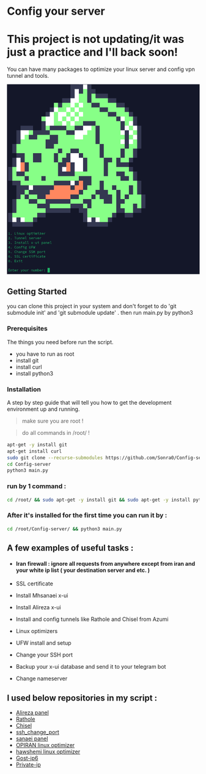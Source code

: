 # Config your server
# This project is not updating/it was just a practice and I'll back soon!

You can have many packages to optimize your linux server and config vpn tunnel and tools. 

![photo](https://github.com/Sonra0/Config-server/blob/master/screen.png)

## Getting Started

you can clone this project in your system and don't forget to do 'git submodule init' and 'git submodule update' . 
then run main.py by python3

### Prerequisites

The things you need before run the script.

* you have to run as root
* install git
* install curl
* install python3

### Installation

A step by step guide that will tell you how to get the development environment up and running.

> make sure you are root !

> do all commands in /root/ !

```bash
apt-get -y install git
apt-get install curl
sudo git clone --recurse-submodules https://github.com/Sonra0/Config-server.git
cd Config-server
python3 main.py
```

### run by 1 command : 

```bash
cd /root/ && sudo apt-get -y install git && sudo apt-get -y install python3 && sudo apt-get -y install curl && sudo git clone --recurse-submodules https://github.com/Sonra0/Config-server.git && cd Config-server && python3 main.py
```

### After it's installed for the first time you can run it by :
```bash
cd /root/Config-server/ && python3 main.py
```

## A few examples of useful tasks :

- #### Iran firewall : ignore all requests from anywhere except from iran and your white ip list ( your destination server and etc. )

- SSL certificate

- Install Mhsanaei x-ui

- Install Alireza x-ui

- Install and config tunnels like Rathole and Chisel from Azumi

- Linux optimizers

- UFW install and setup

- Change your SSH port

- Backup your x-ui database and send it to your telegram bot

- Change nameserver

## I used below repositories in my script :
* [Alireza panel](https://github.com/alireza0/x-ui)
* [Rathole](https://github.com/Azumi67/Rathole_reverseTunnel)
* [Chisel](https://github.com/Azumi67/Chisel_multipleServers)
* [ssh_change_port](https://gist.github.com/worldadventurer/842f1a10762cba0ce27dc8f99a835377)
* [sanaei panel](https://github.com/MHSanaei/3x-ui)
* [OPIRAN linux optimizer](https://github.com/opiran-club/VPS-Optimizer/tree/4f2d14d0b2fc62af2b8d63e57e5c6a428f76ea89)
* [hawshemi linux optimizer](https://github.com/hawshemi/Linux-Optimizer)
* [Gost-ip6](https://github.com/masoudgb/Gost-ip6)
* [Private-ip](https://github.com/Azumi67/PrivateIP_TCP-UDP_Tunnel)

